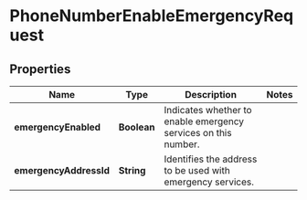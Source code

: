 

# PhoneNumberEnableEmergencyRequest


## Properties

| Name | Type | Description | Notes |
|------------ | ------------- | ------------- | -------------|
|**emergencyEnabled** | **Boolean** | Indicates whether to enable emergency services on this number. |  |
|**emergencyAddressId** | **String** | Identifies the address to be used with emergency services. |  |



